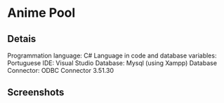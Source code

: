 # Anime Pool

## Detais
Programmation language: C#
Language in code and database variables: Portuguese
IDE: Visual Studio
Database: Mysql (using Xampp)
Database Connector: ODBC Connector 3.51.30

## Screenshots



